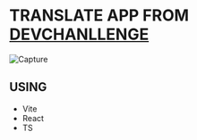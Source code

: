 # TRANSLATE APP FROM [DEVCHANLLENGE](https://devchallenges.io/)

![Capture](https://github.com/OtorresO/Translate-App/assets/161916689/bb85c2b7-f70d-44b0-a178-e1f918a09afd)

## USING
  - Vite
  - React
  - TS

